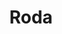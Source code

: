 ---
title: Roda
date: 
draft: false

# descripcion
description : Argolla de plata pasante cierre italiano

materials: Plata 925

color: Plateado

dimensions: 2,2cm x 2,6cm

code: 01-11-0459

type: "Aros"

categories: []

price: $4.410,00

price_eftvo: $3.750,00

# Images
# first image will be shown in the product page
images:
  # - image: "images/path_to_image"
  # La ubicacion de las imagenes es imagenes/Aros/Aros.Argollas/01-11-0459-roda
  - image: "./images/aros/argollas/01-11-0459_a.JPG"
  - image: "./images/aros/argollas/01-11-0459_b.JPG"
---